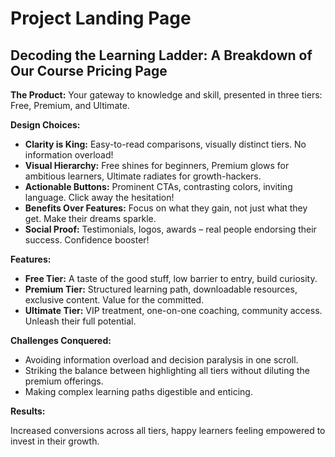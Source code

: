 
# Project Landing Page
 ## Decoding the Learning Ladder: A Breakdown of Our Course Pricing Page

**The Product:** Your gateway to knowledge and skill, presented in three tiers: Free, Premium, and Ultimate.

**Design Choices:**

* **Clarity is King:** Easy-to-read comparisons, visually distinct tiers. No information overload!
* **Visual Hierarchy:** Free shines for beginners, Premium glows for ambitious learners, Ultimate radiates for growth-hackers.
* **Actionable Buttons:** Prominent CTAs, contrasting colors, inviting language. Click away the hesitation!
* **Benefits Over Features:** Focus on what they gain, not just what they get. Make their dreams sparkle.
* **Social Proof:** Testimonials, logos, awards – real people endorsing their success. Confidence booster!

**Features:**

* **Free Tier:** A taste of the good stuff, low barrier to entry, build curiosity.
* **Premium Tier:** Structured learning path, downloadable resources, exclusive content. Value for the committed.
* **Ultimate Tier:** VIP treatment, one-on-one coaching, community access. Unleash their full potential.

**Challenges Conquered:**

* Avoiding information overload and decision paralysis in one scroll.
* Striking the balance between highlighting all tiers without diluting the premium offerings.
* Making complex learning paths digestible and enticing.

**Results:**

Increased conversions across all tiers, happy learners feeling empowered to invest in their growth.

